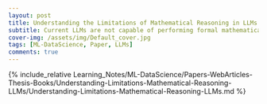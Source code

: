 ```yaml
---
layout: post
title: Understanding the Limitations of Mathematical Reasoning in LLMs
subtitle: Current LLMs are not capable of performing formal mathematical reasoning.
cover-img: /assets/img/Default_cover.jpg
tags: [ML-DataScience, Paper, LLMs]
comments: true
---
```


{% include_relative Learning_Notes/ML-DataScience/Papers-WebArticles-Thesis-Books/Understanding-Limitations-Mathematical-Reasoning-LLMs/Understanding-Limitations-Mathematical-Reasoning-LLMs.md %}
